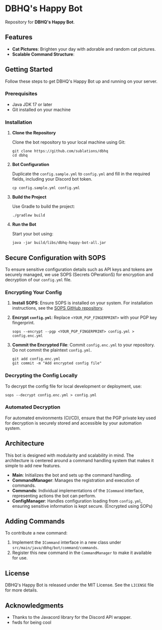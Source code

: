 # DBHQ's Happy Bot

Repository for **DBHQ's Happy Bot**.

## Features

- **Cat Pictures**: Brighten your day with adorable and random cat pictures.
- **Scalable Command Structure**:

## Getting Started

Follow these steps to get DBHQ's Happy Bot up and running on your server.

### Prerequisites

- Java JDK 17 or later
- Git installed on your machine

### Installation

1. **Clone the Repository**

   Clone the bot repository to your local machine using Git:

   ```
   git clone https://github.com/sublations/dbhq
   cd dbhq
   ```

2. **Bot Configuration**

   Duplicate the `config.sample.yml` to `config.yml` and fill in the required fields, including your Discord bot token.

   ```
   cp config.sample.yml config.yml
   ```

3. **Build the Project**

   Use Gradle to build the project:

   ```
   ./gradlew build
   ```

4. **Run the Bot**

   Start your bot using:

   ```
   java -jar build/libs/dbhq-happy-bot-all.jar
   ```

## Secure Configuration with SOPS

To ensure sensitive configuration details such as API keys and tokens are securely managed, we use SOPS (Secrets OPerationS) for encryption and decryption of our `config.yml` file.

### Encrypting Your Config

1. **Install SOPS**: Ensure SOPS is installed on your system. For installation instructions, see the [SOPS GitHub repository](https://github.com/getsops/sops).

2. **Encrypt `config.yml`**: Replace `<YOUR_PGP_FINGERPRINT>` with your PGP key fingerprint.
   ```
   sops --encrypt --pgp <YOUR_PGP_FINGERPRINT> config.yml > config.enc.yml
   ```

3. **Commit the Encrypted File**: Commit `config.enc.yml` to your repository. Do not commit the plaintext `config.yml`.
   ```
   git add config.enc.yml
   git commit -m "Add encrypted config file"
   ```

### Decrypting the Config Locally

To decrypt the config file for local development or deployment, use:
```
sops --decrypt config.enc.yml > config.yml
```

### Automated Decryption

For automated environments (CI/CD), ensure that the PGP private key used for decryption is securely stored and accessible by your automation system.


## Architecture

This bot is designed with modularity and scalability in mind. The architecture is centered around a command handling system that makes it simple to add new features.

- **Main**: Initializes the bot and sets up the command handling.
- **CommandManager**: Manages the registration and execution of commands.
- **Commands**: Individual implementations of the `ICommand` interface, representing actions the bot can perform.
- **ConfigManager**: Handles configuration loading from `config.yml`, ensuring sensitive information is kept secure. (Encrypted using SOPs)

## Adding Commands

To contribute a new command:

1. Implement the `ICommand` interface in a new class under `src/main/java/dbhq/bot/command/commands`.
2. Register this new command in the `CommandManager` to make it available for use.

## License

DBHQ's Happy Bot is released under the MIT License. See the `LICENSE` file for more details.

## Acknowledgments

- Thanks to the Javacord library for the Discord API wrapper.
- fwds for being cool

